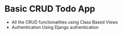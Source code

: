# Basic CRUD Todo App
- All the CRUD functionalities using Class Based Views
- Authentication Using Django authentication 
